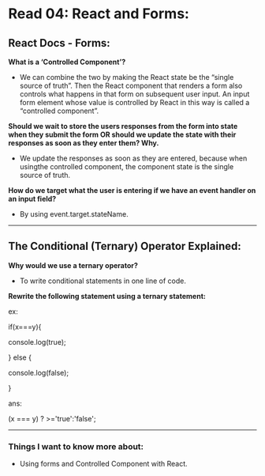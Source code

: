 # Read 04: React and Forms:

## React Docs - Forms:

**What is a ‘Controlled Component’?**

- We can combine the two by making the React state be the “single source of truth”. Then the React component that renders a form also controls what happens in that form on subsequent user input. An input form element whose value is controlled by React in this way is called a “controlled component”.

**Should we wait to store the users responses from the form into state when they submit the form OR should we update the state with their responses as soon as they enter them? Why.**

- We update the responses as soon as they are entered, because when usingthe controlled component, the component state is the single source of truth.

**How do we target what the user is entering if we have an event handler on an input field?**

- By using event.target.stateName.

--------------------------------------------------------------------

## The Conditional (Ternary) Operator Explained:

**Why would we use a ternary operator?**

- To write conditional statements in one line of code.

**Rewrite the following statement using a ternary statement:**

ex:

if(x===y){

console.log(true);

} else {

console.log(false);

}

ans:

(x === y) ? >='true':'false';

---------------------------------------------------------------------

### Things I want to know more about:

- Using forms and Controlled Component with React.
